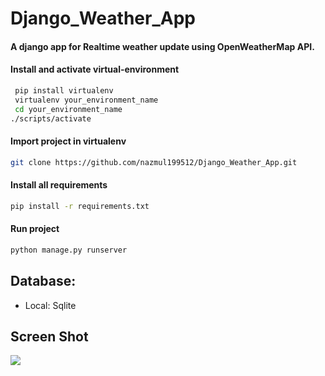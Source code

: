 # Django_Weather_App
#### A django app for Realtime weather update using OpenWeatherMap API.

#### Install and activate virtual-environment 
```bash
 pip install virtualenv
 virtualenv your_environment_name
 cd your_environment_name
./scripts/activate
 ```
 #### Import project in virtualenv
 ```bash
 git clone https://github.com/nazmul199512/Django_Weather_App.git
 ```
 
#### Install all  requirements 
```bash
pip install -r requirements.txt
```
#### Run project 
```bash
python manage.py runserver
```

## Database:
* Local: Sqlite

## Screen Shot
![](screen_shots/image01.PNG)
